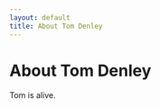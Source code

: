 ```yaml
---
layout: default
title: About Tom Denley
---
```


<div class="post">
    <h1 class="pageTitle">About Tom Denley</h1>
    <p class="intro">Tom is alive.</p>
</div>
